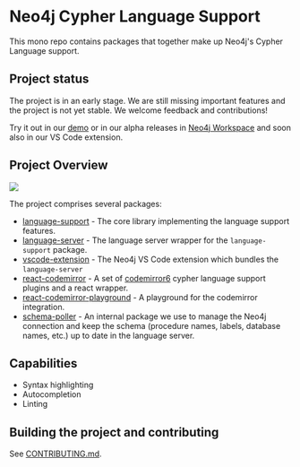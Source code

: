 # Neo4j Cypher Language Support

This mono repo contains packages that together make up Neo4j's Cypher Language support.

## Project status

The project is in an early stage. We are still missing important features and the project is not yet stable. We welcome feedback and contributions!

Try it out in our [demo](https://neo4j.github.io/cypher-language-support/) or in our alpha releases in [Neo4j Workspace](https://workspace.neo4j.io) and soon also in our VS Code extension.

## Project Overview

![](./imgs/repo-overview.png)

The project comprises several packages:

- [language-support](./packages/language-support/README.md) - The core library implementing the language support features.
- [language-server](./packages/language-server/README.md) - The language server wrapper for the `language-support` package.
- [vscode-extension](./packages/vscode-extension/README.md) - The Neo4j VS Code extension which bundles the `language-server`
- [react-codemirror](./packages/react-codemirror/README.md) - A set of [codemirror6](https://codemirror.net/) cypher language support plugins and a react wrapper.
- [react-codemirror-playground](./packages/react-codemirror-playground/README.md) - A playground for the codemirror integration.
- [schema-poller](./packages/schema-poller/README.md) - An internal package we use to manage the Neo4j connection and keep the schema (procedure names, labels, database names, etc.) up to date in the language server.

## Capabilities

- Syntax highlighting
- Autocompletion
- Linting

## Building the project and contributing

See [CONTRIBUTING.md](./CONTRIBUTING.md).

